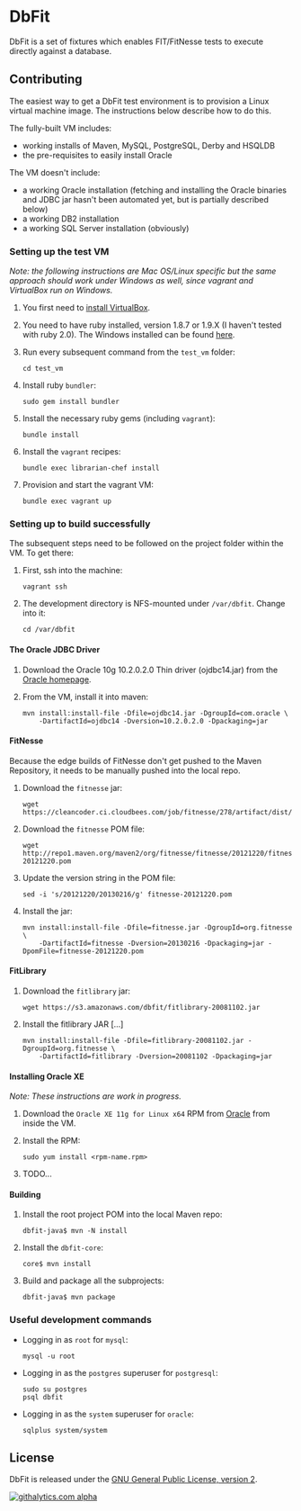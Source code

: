 # DbFit

DbFit is a set of fixtures which enables FIT/FitNesse tests to execute directly against a database.

## Contributing

The easiest way to get a DbFit test environment is to provision a Linux virtual machine image. The instructions below describe how to do this.

The fully-built VM includes:

 *  working installs of Maven, MySQL, PostgreSQL, Derby and HSQLDB
 *  the pre-requisites to easily install Oracle

The VM doesn't include:
 *  a working Oracle installation (fetching and installing the Oracle binaries and JDBC jar hasn't been automated yet, but is partially described below)
 *  a working DB2 installation
 *  a working SQL Server installation (obviously)

### Setting up the test VM

*Note: the following instructions are Mac OS/Linux specific but the same approach should work under Windows as well, since vagrant and VirtualBox run on Windows.*

1.  You first need to [install VirtualBox](https://www.virtualbox.org/wiki/Downloads).

2.  You need to have ruby installed, version 1.8.7 or 1.9.X (I haven't tested with ruby 2.0). The Windows installed can be found [here](http://rubyinstaller.org/downloads/).

3.  Run every subsequent command from the `test_vm` folder:

        cd test_vm

4.  Install ruby `bundler`:

        sudo gem install bundler

5.  Install the necessary ruby gems (including `vagrant`):

        bundle install

6.  Install the `vagrant` recipes:

        bundle exec librarian-chef install

7.  Provision and start the vagrant VM:

        bundle exec vagrant up

### Setting up to build successfully

The subsequent steps need to be followed on the project folder within the VM. To get there:

 1. First, ssh into the machine:

        vagrant ssh

 2. The development directory is NFS-mounted under `/var/dbfit`. Change into it:

        cd /var/dbfit 

#### The Oracle JDBC Driver

1.  Download the Oracle 10g 10.2.0.2.0 Thin driver (ojdbc14.jar) from the [Oracle homepage](http://www.oracle.com/technetwork/database/features/jdbc/index-091264.html).

2.  From the VM, install it into maven:

        mvn install:install-file -Dfile=ojdbc14.jar -DgroupId=com.oracle \
            -DartifactId=ojdbc14 -Dversion=10.2.0.2.0 -Dpackaging=jar

#### FitNesse

Because the edge builds of FitNesse don't get pushed to the Maven Repository, it needs to be manually pushed into the local repo.

 1. Download the `fitnesse` jar:

        wget https://cleancoder.ci.cloudbees.com/job/fitnesse/278/artifact/dist/fitnesse.jar

 2. Download the `fitnesse` POM file:

        wget http://repo1.maven.org/maven2/org/fitnesse/fitnesse/20121220/fitnesse-20121220.pom

 3. Update the version string in the POM file:

        sed -i 's/20121220/20130216/g' fitnesse-20121220.pom

 2. Install the jar:

        mvn install:install-file -Dfile=fitnesse.jar -DgroupId=org.fitnesse \
            -DartifactId=fitnesse -Dversion=20130216 -Dpackaging=jar -DpomFile=fitnesse-20121220.pom

#### FitLibrary 

1.  Download the `fitlibrary` jar:

        wget https://s3.amazonaws.com/dbfit/fitlibrary-20081102.jar

2.  Install the fitlibrary JAR [...]

        mvn install:install-file -Dfile=fitlibrary-20081102.jar -DgroupId=org.fitnesse \
            -DartifactId=fitlibrary -Dversion=20081102 -Dpackaging=jar

#### Installing Oracle XE

*Note: These instructions are work in progress.*

 1. Download the `Oracle XE 11g for Linux x64` RPM from [Oracle](http://www.oracle.com/technetwork/products/express-edition/downloads/index.html) from inside the VM.

 2. Install the RPM:
        
        sudo yum install <rpm-name.rpm>

 3. TODO...

#### Building

1.  Install the root project POM into the local Maven repo:
    
        dbfit-java$ mvn -N install

2.  Install the `dbfit-core`:

        core$ mvn install

3.  Build and package all the subprojects:

        dbfit-java$ mvn package

### Useful development commands

 *  Logging in as `root` for `mysql`:

        mysql -u root

 *  Logging in as the `postgres` superuser for `postgresql`:

        sudo su postgres
        psql dbfit

 *  Logging in as the `system` superuser for `oracle`:

        sqlplus system/system

## License

DbFit is released under the [GNU General Public License, version 2](http://www.gnu.org/licenses/gpl-2.0.txt).

[![githalytics.com alpha](https://cruel-carlota.pagodabox.com/ed067fb4af15878098fbee214e0356af "githalytics.com")](http://githalytics.com/benilovj/dbfit)
